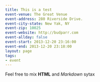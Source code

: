 ```yaml
---
title: This is a test
event-venue: The Great Venue
event-address: 280 Riverside Drive.
event-city-state: New Yak, NY
event-zip: 10025
event-website: http://budparr.com
event-allday: false
event-start: 2013-12-20 23:16:00
event-end: 2013-12-20 23:18:00
layout: page
tags:
- event
---
```

Feel free to mix <b>HTML</b> and *Markdown* sytax

